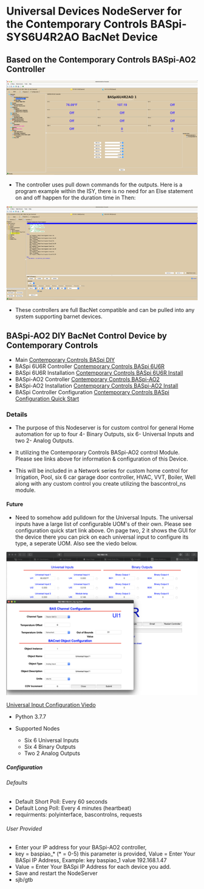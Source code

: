 # Universal Devices NodeServer for the    Contemporary Controls BASpi-SYS6U4R2AO BacNet Device

## Based on the Contemporary Controls BASpi-AO2 Controller

![Irrigation Single Poly](https://github.com/sjpbailey/udi-poly-baspi-sys6u4r2ao-master-v3/blob/b1b68c9918e52511beba6ff9f41cdc153e33f9e1/Images/Shot_1.png)

* The controller uses pull down commands for the outputs. Here is a program example within the ISY, there is no need for an Else statement on and off happen for the duration time in Then:

![Irrigation ISY Program](https://github.com/sjpbailey/udi-poly-baspi-sys6u4r2ao-master-v3/blob/b1b68c9918e52511beba6ff9f41cdc153e33f9e1/Images/shot_2.png)

* These controllers are full BacNet compatible and can be pulled into any system supporting barnet devices.

## BASpi-AO2 DIY BacNet Control Device by Contemporary Controls

* Main
[Contemporary Controls BASpi DIY](https://www.ccontrols.com/basautomation/baspi.php)
* BASpi 6U6R Controller
[Contemporary Controls BASpi 6U6R](https://www.ccontrols.com/pdf/ds/BASPI-datasheet.pdf)
* BASpi 6U6R Installation
[Contemporary Controls BASpi 6U6R Install](https://www.ccontrols.com/pdf/BASpi-hardware-install-guide.pdf)
* BASpi-AO2 Controller
[Contemporary Controls BASpi-AO2](https://www.ccontrols.com/pdf/ds/BASPI-AO2-datasheet.pdf)
* BASpi-AO2 Installation
[Contemporary Controls BASpi-AO2 Install](https://www.ccontrols.com/pdf/TD180600.pdf)
* BASpi Controller Configuration
[Contemporary Controls BASpi Configuration Quick Start](https://www.ccontrols.com/pdf/is/BASPI-QSGuide.pdf)

### Details

* The purpose of this Nodeserver is for custom control for general Home automation for up to four 4- Binary Outputs, six 6- Universal Inputs and two 2- Analog Outputs.

* It utilizing the Contemporary Controls BASpi-AO2 control Module.
Please see links above for information & configuration of this Device.

* This will be included in a Network series for custom home control for Irrigation, Pool, six 6 car garage door controller, HVAC, VVT, Boiler, Well along with any custom control you create utilizing the bascontrol_ns module.

#### Future

* Need to somehow add pulldown for the Universal Inputs. The universal inputs have a large list of configurable UOM's of their own.
Please see configuration quick start link above. On page two, 2 it shows the GUI for the device there you can pick on each universal input to configure its type, a seperate UOM. Also see the viedo below.

![Future Adds](https://github.com/sjpbailey/udi-poly-baspi-sys6u4r2ao-master-v3/blob/b1b68c9918e52511beba6ff9f41cdc153e33f9e1/Images/shot_3.png)

[Universal Input Configuration Viedo](https://www.youtube.com/watch?v=hTd1mR7npP4)

* Python 3.7.7

* Supported Nodes
  * Six 6 Universal Inputs
  * Six 4 Binary Outputs
  * Two 2 Analog Outputs
  
##### Configuration

###### Defaults

* Default Short Poll:  Every 60 seconds
* Default Long Poll: Every 4 minutes (heartbeat)
* requirments: polyinterface, bascontrolns, requests

###### User Provided

* Enter your IP address for your BASpi-AO2 controller,
* key = baspiao_* (* = 0-5) this parameter is provided, Value = Enter Your BASpi IP Address, Example: key baspiao_1  value 192.168.1.47
* Value = Enter Your BASpi IP Address for each device you add.
* Save and restart the NodeServer
* sjb/gtb
